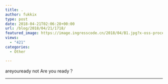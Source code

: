 ```yaml
---
title: .
author: fukkix
type: post
date: 2018-04-21T02:06:28+00:00
url: /blog/2018/04/21/1718/
featured_image: https://image.ingresscode.cn/2018/04/B1.jpg?x-oss-process=image/resize,m_fill,w_700,h_200
views:
  - "421"
categories:
  - Other

---
```

areyouready not Are you ready？

* * *

<audio style="display: none;" controls="controls"></audio>

<audio style="display: none;" controls="controls"></audio>